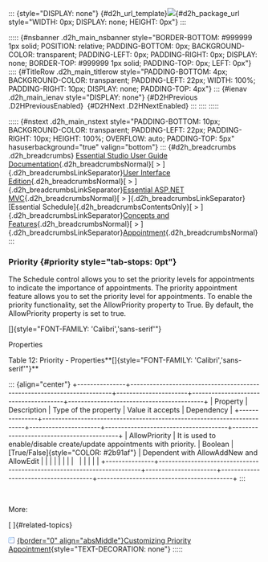 ::: {style="DISPLAY: none"}
[](ms-xhelp:///?Id=d2h_url_template){#d2h_url_template}![](!package_url!){#d2h_package_url style="WIDTH: 0px; DISPLAY: none; HEIGHT: 0px"}
:::

::::: {#nsbanner .d2h_main_nsbanner style="BORDER-BOTTOM: #999999 1px solid; POSITION: relative; PADDING-BOTTOM: 0px; BACKGROUND-COLOR: transparent; PADDING-LEFT: 0px; PADDING-RIGHT: 0px; DISPLAY: none; BORDER-TOP: #999999 1px solid; PADDING-TOP: 0px; LEFT: 0px"}
:::: {#TitleRow .d2h_main_titlerow style="PADDING-BOTTOM: 4px; BACKGROUND-COLOR: transparent; PADDING-LEFT: 22px; WIDTH: 100%; PADDING-RIGHT: 10px; DISPLAY: none; PADDING-TOP: 4px"}
::: {#ienav .d2h_main_ienav style="DISPLAY: none"}
[](ms-xhelp:///?Id=880393d4-a7be-4132-8415-469a69ce9954){#D2HPrevious .D2HPreviousEnabled}  [](ms-xhelp:///?Id=85ef68f2-d099-4ef1-b681-292e563388f4){#D2HNext .D2HNextEnabled}
:::
::::
:::::

::::: {#nstext .d2h_main_nstext style="PADDING-BOTTOM: 10px; BACKGROUND-COLOR: transparent; PADDING-LEFT: 22px; PADDING-RIGHT: 10px; HEIGHT: 100%; OVERFLOW: auto; PADDING-TOP: 5px" hasuserbackground="true" valign="bottom"}
::: {#d2h_breadcrumbs .d2h_breadcrumbs}
[Essential Studio User Guide Documentation](ms-xhelp:///?Id=12457748-09e3-4d74-a240-8e049cedf030){.d2h_breadcrumbsNormal}[ \> ]{.d2h_breadcrumbsLinkSeparator}[User Interface Edition](ms-xhelp:///?Id=c29296b7-531c-413b-a0ec-488ca1f7f669){.d2h_breadcrumbsNormal}[ \> ]{.d2h_breadcrumbsLinkSeparator}[Essential ASP.NET MVC](ms-xhelp:///?Id=4b14e7d1-65c4-4f67-b1aa-2c37709905a5){.d2h_breadcrumbsNormal}[ \> ]{.d2h_breadcrumbsLinkSeparator}[Essential Schedule]{.d2h_breadcrumbsContentsOnly}[ \> ]{.d2h_breadcrumbsLinkSeparator}[Concepts and Features](ms-xhelp:///?Id=150b7e3e-75c6-4609-ab78-cdde2bca2b16){.d2h_breadcrumbsNormal}[ \> ]{.d2h_breadcrumbsLinkSeparator}[Appointment](ms-xhelp:///?Id=67db6273-bfee-4b89-ac80-61e76818a9d9){.d2h_breadcrumbsNormal}
:::

### Priority {#priority style="tab-stops: 0pt"}

The Schedule control allows you to set the priority levels for appointments to indicate the importance of appointments. The priority appointment feature allows you to set the priority level for appointments. To enable the priority functionality, set the AllowPriority property to True. By default, the AllowPriority property is set to true.

[]{style="FONT-FAMILY: 'Calibri','sans-serif'"} 

Properties

Table 12: Priority - Properties**[]{style="FONT-FAMILY: 'Calibri','sans-serif'"}**

::: {align="center"}
+---------------+------------------------------------------------------------------------+----------------------+--------------------------------------+------------------------------------------+
| Property      | Description                                                            | Type of the property | Value it accepts                     | Dependency                               |
+---------------+------------------------------------------------------------------------+----------------------+--------------------------------------+------------------------------------------+
| AllowPriority | It is used to enable/disable create/update appointments with priority. | Boolean              | [True/False]{style="COLOR: #2b91af"} | Dependent with AllowAddNew and AllowEdit |
|               |                                                                        |                      |                                      |                                          |
|               |                                                                        |                      |                                      |                                          |
+---------------+------------------------------------------------------------------------+----------------------+--------------------------------------+------------------------------------------+
:::

 

More:

[ ]{#related-topics}

[![](button.gif){border="0" align="absMiddle"}Customizing Priority Appointment](ms-xhelp:///?Id=3bffb511-40a6-4296-b45c-2a75ee80991b){style="TEXT-DECORATION: none"}
:::::

